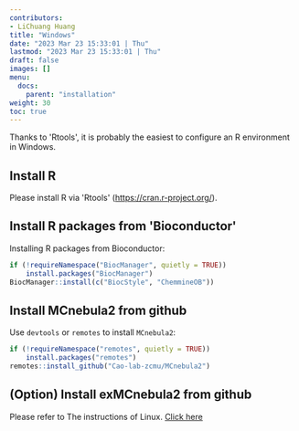 ```yaml
---
contributors:
- LiChuang Huang
title: "Windows"
date: "2023 Mar 23 15:33:01 | Thu"
lastmod: "2023 Mar 23 15:33:01 | Thu"
draft: false
images: []
menu:
  docs:
    parent: "installation"
weight: 30
toc: true
---
```




Thanks to 'Rtools', it is probably the easiest to configure an R environment in
Windows.

## Install R

Please install R via 'Rtools' (<https://cran.r-project.org/>).

## Install R packages from 'Bioconductor'

Installing R packages from Bioconductor:


```r
if (!requireNamespace("BiocManager", quietly = TRUE))
    install.packages("BiocManager")
BiocManager::install(c("BiocStyle", "ChemmineOB"))
```

## Install MCnebula2 from github

Use `devtools` or `remotes` to install `MCnebula2`:

```r
if (!requireNamespace("remotes", quietly = TRUE))
    install.packages("remotes")
remotes::install_github("Cao-lab-zcmu/MCnebula2")
```

## (Option) Install exMCnebula2 from github 

Please refer to The instructions of Linux.
<a href="/docs/installation/linux/#install-exmcnebula2-from-github-optional">Click here</a>

